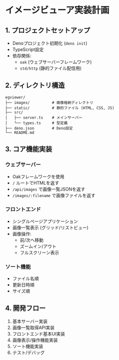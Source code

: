 # イメージビューア実装計画

## 1. プロジェクトセットアップ
- Denoプロジェクト初期化 (`deno init`)
- TypeScript設定
- 依存関係:
  - `oak` (ウェブサーバーフレームワーク)
  - `std/http` (静的ファイル配信用)

## 2. ディレクトリ構造
```
egviewer/
├── images/          # 画像格納ディレクトリ
├── static/          # 静的ファイル (HTML, CSS, JS)
├── src/
│   ├── server.ts    # メインサーバー
│   └── types.ts     # 型定義
├── deno.json        # Deno設定
└── README.md
```

## 3. コア機能実装
### ウェブサーバー
- Oakフレームワークを使用
- `/` ルートでHTMLを返す
- `/api/images` で画像一覧JSONを返す
- `/images/:filename` で画像ファイルを返す

### フロントエンド
- シングルページアプリケーション
- 画像一覧表示 (グリッド/リストビュー)
- 画像操作:
  - 前/次へ移動
  - ズームイン/アウト
  - フルスクリーン表示

### ソート機能
- ファイル名順
- 更新日時順
- サイズ順

## 4. 開発フロー
1. 基本サーバー実装
2. 画像一覧取得API実装
3. フロントエンド基本UI実装
4. 画像表示/操作機能実装
5. ソート機能実装
6. テスト/デバッグ
